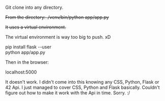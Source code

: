 Git clone into any directory.

<strike>From the directory:
./venv/bin/python app/app.py

It uses a virtual environment.</strike>

The virtual environment is way too big to push. xD

pip install flask --user</br>
python app/app.py

Then in the browser:

localhost:5000

It doesn't work. I didn't come into this knowing any CSS, Python, Flask or 42 Api. I just managed to cover CSS, Python and Flask basically. Couldn't figure out how to make it work with the Api in time. Sorry. :/
